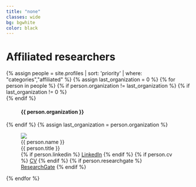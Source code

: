 ```yaml
---
title: "none"
classes: wide
bg: bgwhite
color: black
---
```


# Affiliated researchers

{% assign people = site.profiles | sort: 'priority' | where: "categories","affiliated" %}
{% assign last_organization = 0 %}
{% for person in people %}
{% if person.organization != last_organization %}
{% if last_organization != 0 %} <br> {% endif %}
<figure class="affiliated-org">
<h4> {{ person.organization }} </h4>
</figure>
{% endif %}
{% assign last_organization = person.organization %}
<figure class="affiliated">
  <div class="affiliated-img-wrapper">
    <img src="{{ person.picture }}">
  </div>
  <figcaption>
    <span class="collaborator-name">{{ person.name }}</span><br>{{ person.title }}
    <br>
{% if person.linkedin %}
    <a href="{{ person.linkedin }}"><i class="fa fa-linkedin-square"></i> LinkedIn</a>
{% endif %}
{% if person.cv %}
    <a href="{{ person.cv }}"><i class="fa fa-file-pdf"></i> CV</a>
{% endif %}
{% if person.researchgate %}
    <a href="{{ person.cv }}"><i class="fa-brands fa-researchgate"></i> ResearchGate</a>
{% endif %}
  </figcaption>
</figure>
{% endfor %}
